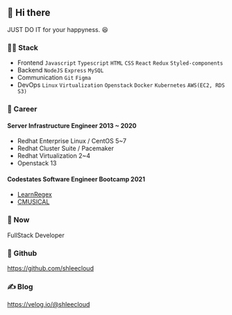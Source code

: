 <!--
**shleecloud/shleecloud** is a ✨ _special_ ✨ repository because its `README.md` (this file) appears on your GitHub profile.

Here are some ideas to get you started:

- 🔭 I’m currently working on ...
- 🌱 I’m currently learning ...
- 👯 I’m looking to collaborate on ...
- 🤔 I’m looking for help with ...
- 💬 Ask me about ...
- 📫 How to reach me: ...
- 😄 Pronouns: ...
- ⚡ Fun fact: ...
-->

## 👋 Hi there 
JUST DO IT for your happyness. 😆 

### 🧑‍💻 Stack
- Frontend
`Javascript` `Typescript` `HTML` `CSS` `React` `Redux` `Styled-components`
- Backend
`NodeJS` `Express` `MySQL`
- Communication
`Git` `Figma`
- DevOps
`Linux` `Virtualization`  `Openstack` `Docker` `Kubernetes` `AWS(EC2, RDS S3)`


### 🔧 Career
#### Server Infrastructure Engineer 2013 ~ 2020 
* Redhat Enterprise Linux / CentOS 5~7
* Redhat Cluster Suite / Pacemaker
* Redhat Virtualization 2~4 
* Openstack 13

#### Codestates Software Engineer Bootcamp 2021
* [LearnRegex](https://github.com/codestates/LearnRegex)
* [CMUSICAL](https://github.com/codestates/CMUSICAL)

### 📌 Now
FullStack Developer

### 🐙 Github
https://github.com/shleecloud

### ✍️ Blog
https://velog.io/@shleecloud

